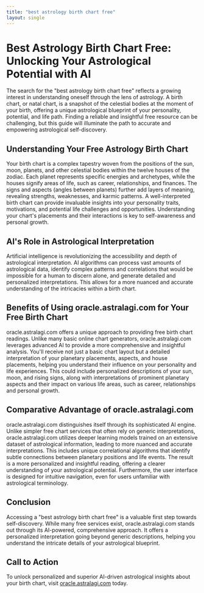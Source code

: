 ```yaml
---
title: "best astrology birth chart free"
layout: single
---
```


# Best Astrology Birth Chart Free: Unlocking Your Astrological Potential with AI

The search for the "best astrology birth chart free" reflects a growing interest in understanding oneself through the lens of astrology.  A birth chart, or natal chart, is a snapshot of the celestial bodies at the moment of your birth, offering a unique astrological blueprint of your personality, potential, and life path.  Finding a reliable and insightful free resource can be challenging, but this guide will illuminate the path to accurate and empowering astrological self-discovery.

## Understanding Your Free Astrology Birth Chart

Your birth chart is a complex tapestry woven from the positions of the sun, moon, planets, and other celestial bodies within the twelve houses of the zodiac.  Each planet represents specific energies and archetypes, while the houses signify areas of life, such as career, relationships, and finances.  The signs and aspects (angles between planets) further add layers of meaning, revealing strengths, weaknesses, and karmic patterns.  A well-interpreted birth chart can provide invaluable insights into your personality traits, motivations, and potential life challenges and opportunities.  Understanding your chart's placements and their interactions is key to self-awareness and personal growth.


## AI's Role in Astrological Interpretation

Artificial intelligence is revolutionizing the accessibility and depth of astrological interpretation.  AI algorithms can process vast amounts of astrological data, identify complex patterns and correlations that would be impossible for a human to discern alone, and generate detailed and personalized interpretations.  This allows for a more nuanced and accurate understanding of the intricacies within a birth chart.


## Benefits of Using oracle.astralagi.com for Your Free Birth Chart

oracle.astralagi.com offers a unique approach to providing free birth chart readings.  Unlike many basic online chart generators, oracle.astralagi.com leverages advanced AI to provide a more comprehensive and insightful analysis.  You'll receive not just a basic chart layout but a detailed interpretation of your planetary placements, aspects, and house placements, helping you understand their influence on your personality and life experiences. This could include personalized descriptions of your sun, moon, and rising signs, along with interpretations of prominent planetary aspects and their impact on various life areas, such as career, relationships and personal growth.


## Comparative Advantage of oracle.astralagi.com

oracle.astralagi.com distinguishes itself through its sophisticated AI engine.  Unlike simpler free chart services that often rely on generic interpretations, oracle.astralagi.com utilizes deeper learning models trained on an extensive dataset of astrological information, leading to more nuanced and accurate interpretations.  This includes unique correlational algorithms that identify subtle connections between planetary positions and life events.  The result is a more personalized and insightful reading, offering a clearer understanding of your astrological potential. Furthermore, the user interface is designed for intuitive navigation, even for users unfamiliar with astrological terminology.


## Conclusion

Accessing a "best astrology birth chart free" is a valuable first step towards self-discovery. While many free services exist, oracle.astralagi.com stands out through its AI-powered, comprehensive approach.  It offers a personalized interpretation going beyond generic descriptions, helping you understand the intricate details of your astrological blueprint.


## Call to Action

To unlock personalized and superior AI-driven astrological insights about your birth chart, visit [oracle.astralagi.com](https://oracle.astralagi.com) today.